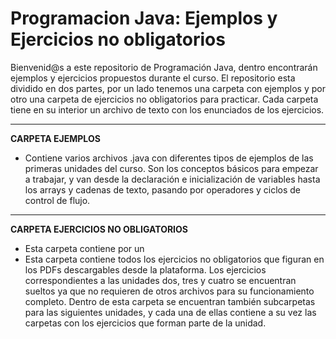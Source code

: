 # Programacion Java: Ejemplos y Ejercicios no obligatorios

Bienvenid@s a este repositorio de Programación Java, dentro encontrarán ejemplos y ejercicios propuestos durante el curso.
El repositorio esta dividido en dos partes, por un lado tenemos una carpeta con ejemplos y por otro una carpeta de ejercicios no obligatorios para practicar.
Cada carpeta tiene en su interior un archivo de texto con los enunciados de los ejercicios.
***

**CARPETA EJEMPLOS**
- Contiene varios archivos .java con diferentes tipos de ejemplos de las primeras unidades del curso. Son los conceptos básicos para empezar a trabajar, y van
desde la declaración e inicialización de variables hasta los arrays y cadenas de texto, pasando por operadores y ciclos de control de flujo.
***

**CARPETA EJERCICIOS NO OBLIGATORIOS**
- Esta carpeta contiene por un
- Esta carpeta contiene todos los ejercicios no obligatorios que figuran en los PDFs descargables desde la 
plataforma. Los ejercicios correspondientes a las unidades dos, tres y cuatro se encuentran sueltos ya que 
no requieren de otros archivos para su funcionamiento completo.
Dentro de esta carpeta se encuentran también subcarpetas para las siguientes unidades, y cada una de ellas
contiene a su vez las carpetas con los ejercicios que forman parte de la unidad.
